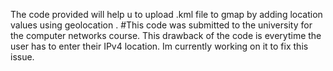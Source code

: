 The code provided will help u to upload .kml file to gmap by adding location values using geolocation .
#This code was submitted to the university for the computer networks course.
This drawback of the code is everytime the user has to enter their IPv4 location.
Im currently working on it to fix this issue.
